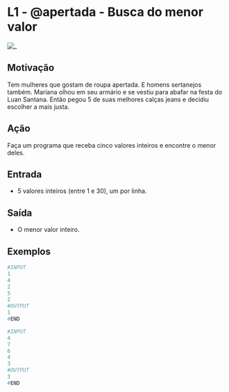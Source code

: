 # L1 - @apertada - Busca do menor valor

![_](https://raw.githubusercontent.com/qxcodefup/arcade/master/base/apertada/cover.jpg)

## Motivação

Tem mulheres que gostam de roupa apertada. E homens sertanejos também. Mariana olhou em seu armário e se vestiu para abafar na festa do Luan Santana. Então pegou 5 de suas melhores calças jeans e decidiu escolher a mais justa.  

## Ação

Faça um programa que receba cinco valores inteiros e encontre o menor deles.  

## Entrada

* 5 valores inteiros (entre 1 e 30), um por linha.

## Saída

* O menor valor inteiro.  

## Exemplos

``` py
#INPUT
1
4
2
5
2
#OUTPUT
1
#END

#INPUT
4
7
6
4
3
#OUTPUT
3
#END
```
